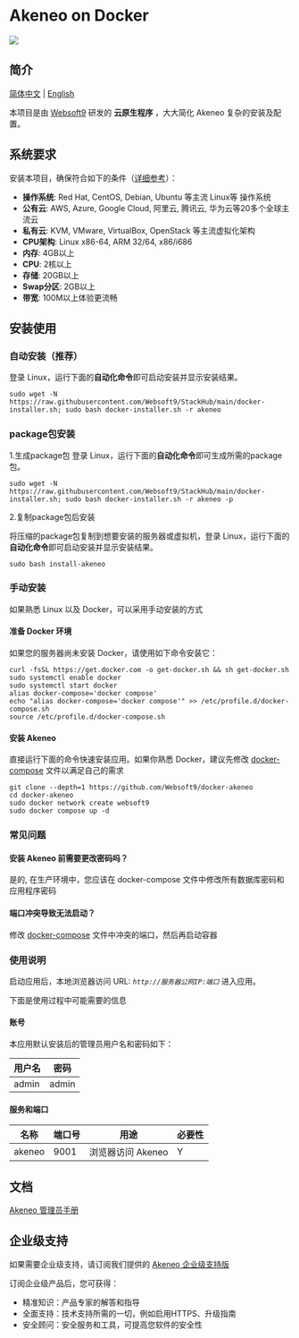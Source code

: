 # Akeneo on Docker

![](https://libs.websoft9.com/common/websoft9-cloud-installer.png) 

## 简介

[简体中文](/README-zh.md) | [English](/README.md) 

本项目是由 [Websoft9](https://www.websoft9.com) 研发的 **云原生程序** ，大大简化 Akeneo 复杂的安装及配置。

## 系统要求

安装本项目，确保符合如下的条件（[详细参考](https://github.com/akeneo/docker#recommended-system-requirements)）：

* **操作系统**: Red Hat, CentOS, Debian, Ubuntu 等主流 Linux等 操作系统
* **公有云**: AWS, Azure, Google Cloud, 阿里云, 腾讯云, 华为云等20多个全球主流云
* **私有云**: KVM, VMware, VirtualBox, OpenStack 等主流虚拟化架构
* **CPU架构**: Linux x86-64, ARM 32/64, x86/i686
* **内存**: 4GB以上
* **CPU**: 2核以上
* **存储**: 20GB以上
* **Swap分区**: 2GB以上
* **带宽**: 100M以上体验更流畅

## 安装使用

### 自动安装（推荐）

登录 Linux，运行下面的**自动化命令**即可启动安装并显示安装结果。  

```
sudo wget -N https://raw.githubusercontent.com/Websoft9/StackHub/main/docker-installer.sh; sudo bash docker-installer.sh -r akeneo

```

### package包安装

1.生成package包
登录 Linux，运行下面的**自动化命令**即可生成所需的package包。
```
sudo wget -N https://raw.githubusercontent.com/Websoft9/StackHub/main/docker-installer.sh; sudo bash docker-installer.sh -r akeneo -p
```
2.复制package包后安装

将压缩的package包复制到想要安装的服务器或虚拟机，登录 Linux，运行下面的**自动化命令**即可启动安装并显示安装结果。
```
sudo bash install-akeneo
```

### 手动安装

如果熟悉 Linux 以及 Docker，可以采用手动安装的方式

#### 准备 Docker 环境

如果您的服务器尚未安装 Docker，请使用如下命令安装它：

```
curl -fsSL https://get.docker.com -o get-docker.sh && sh get-docker.sh
sudo systemctl enable docker
sudo systemctl start docker
alias docker-compose='docker compose'
echo "alias docker-compose='docker compose'" >> /etc/profile.d/docker-compose.sh
source /etc/profile.d/docker-compose.sh
```

#### 安装 Akeneo

直接运行下面的命令快速安装应用。如果你熟悉 Docker，建议先修改 [docker-compose](docker-compose.yml) 文件以满足自己的需求

```
git clone --depth=1 https://github.com/Websoft9/docker-akeneo
cd docker-akeneo
sudo docker network create websoft9 
sudo docker compose up -d
```

### 常见问题

#### 安装 Akeneo 前需要更改密码吗？

是的, 在生产环境中，您应该在 docker-compose 文件中修改所有数据库密码和应用程序密码

#### 端口冲突导致无法启动？

修改 [docker-compose](docker-compose.yml) 文件中冲突的端口，然后再启动容器

### 使用说明

启动应用后，本地浏览器访问 URL: *`http://服务器公网IP:端口`* 进入应用。  

下面是使用过程中可能需要的信息

#### 账号

本应用默认安装后的管理员用户名和密码如下：

| 用户名    | 密码 |
| ------- | -------- |
|  admin | admin  |

#### 服务和端口

| 名称 | 端口号 | 用途 |  必要性 |
| --- | --- | --- | --- |
| akeneo | 9001 | 浏览器访问 Akeneo | Y |
## 文档

[Akeneo 管理员手册](https://support.websoft9.com/docs/akeneo)

## 企业级支持

如果需要企业级支持，请订阅我们提供的 [Akeneo 企业级支持版](https://apps.websoft9.com/akeneo) 

订阅企业级产品后，您可获得：

* 精准知识：产品专家的解答和指导
* 全面支持：技术支持所需的一切，例如启用HTTPS、升级指南
* 安全顾问：安全服务和工具，可提高您软件的安全性
